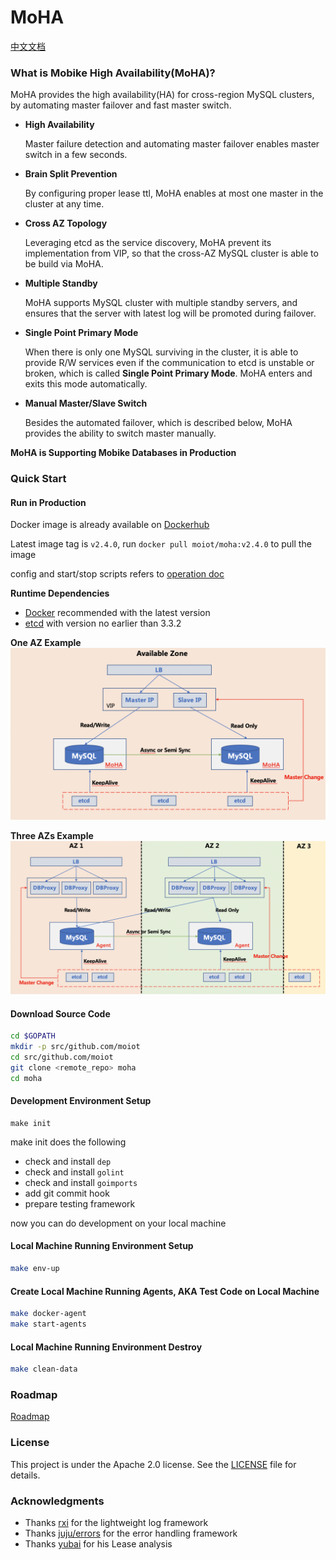 # MoHA

[中文文档](README-cn.md)

### What is Mobike High Availability(MoHA)?

MoHA provides the high availability(HA) for cross-region MySQL clusters, 
by automating master failover and fast master switch.

- __High Availability__

    Master failure detection and automating master failover enables master switch in a few seconds.
    
- __Brain Split Prevention__

    By configuring proper lease ttl, MoHA enables at most one master in the cluster at any time.
    
- __Cross AZ Topology__

    Leveraging etcd as the service discovery, MoHA prevent its implementation from VIP,
    so that the cross-AZ MySQL cluster is able to be build via MoHA.

- __Multiple Standby__

    MoHA supports MySQL cluster with multiple standby servers, 
    and ensures that the server with latest log will be promoted during failover.
  
- __Single Point Primary Mode__ 

    When there is only one MySQL surviving in the cluster, 
    it is able to provide R/W services even if the communication to etcd is unstable or broken,
    which is called **Single Point Primary Mode**. MoHA enters and exits this mode automatically.

- __Manual Master/Slave Switch__

    Besides the automated failover, which is described below, MoHA provides the ability to switch master manually.

__MoHA is Supporting Mobike Databases in Production__


### Quick Start

#### Run in Production
Docker image is already available on [Dockerhub](https://cloud.docker.com/u/moiot/repository/docker/moiot/moha)

Latest image tag is  `v2.4.0`, run `docker pull moiot/moha:v2.4.0` to pull the image
 
config and start/stop scripts refers to [operation doc](docs/operation.md)

**Runtime Dependencies**
- [Docker](https://www.docker.com/) recommended with the latest version
- [etcd](https://coreos.com/etcd/) with version no earlier than 3.3.2 


**One AZ Example**
![1az](docs/1az.png)


**Three AZs Example**
![3az](docs/3az.png)

#### Download Source Code

```bash
cd $GOPATH
mkdir -p src/github.com/moiot
cd src/github.com/moiot
git clone <remote_repo> moha
cd moha
```

#### Development Environment Setup

```
make init
```
make init  does the following
- check and install `dep`
- check and install `golint`
- check and install `goimports`
- add git commit hook
- prepare testing framework

now you can do development on your local machine


#### Local Machine Running Environment Setup

```bash
make env-up
```

#### Create Local Machine Running Agents, AKA Test Code on Local Machine
```bash
make docker-agent
make start-agents
```

#### Local Machine Running Environment Destroy

```bash
make clean-data
```

### Roadmap
[Roadmap](docs/roadmap.md)


### License
This project is under the Apache 2.0 license. See the [LICENSE](LICENSE) file for details.

### Acknowledgments
* Thanks [rxi](https://github.com/rxi) for the lightweight log framework
* Thanks [juju/errors](https://github.com/juju/errors) for the error handling framework
* Thanks [yubai](http://oceanbase.org.cn/?p=41) for his Lease analysis
